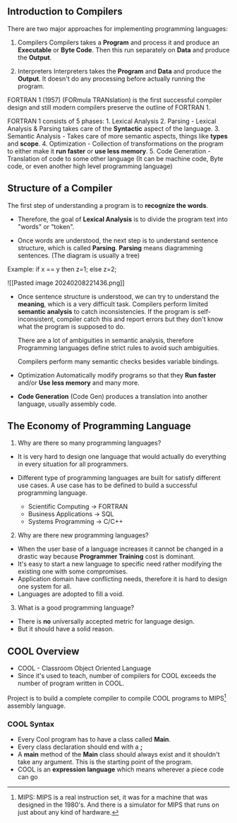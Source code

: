 ## Introduction to Compilers

There are two major approaches for implementing programming languages:
1. Compilers
	Compilers takes a __Program__ and process it and produce an __Executable__ or __Byte Code__. Then this run separately on __Data__ and produce the __Output__.


2. Interpreters
	Interpreters takes the __Program__ and __Data__ and produce the __Output__.
	It doesn't do any processing before actually running the program. 

FORTRAN 1 (1957) (FORmula TRANslation) is the first successful compiler design and still modern compilers preserve the outline of FORTRAN 1. 

FORTRAN 1 consists of 5 phases:
	1. Lexical Analysis
	2. Parsing
		- Lexical Analysis & Parsing takes care of the __Syntactic__ aspect of the language. 
	3. Semantic Analysis
		- Takes care of more semantic aspects, things like __types__ and __scope__.
	4. Optimization
		- Collection of transformations on the program to either make it __run faster__ or __use less memory__.
	5. Code Generation
		- Translation of code to some other language (It can be machine code, Byte code, or even another high level programming language)

## Structure of a Compiler

The first step of understanding a program is to __recognize the words__.

- Therefore, the goal of __Lexical Analysis__ is to divide the program text into "words" or "token". 

- Once words are understood, the next step is to understand sentence structure, which is called __Parsing__.
	__Parsing__ means diagramming sentences. (The diagram is usually a tree)

Example:
	if x == y then z=1; else z=2;

![[Pasted image 20240208221436.png]]

- Once sentence structure is understood, we can try to understand the __meaning__, which is a very difficult task.
	Compilers perform limited __semantic analysis__ to catch inconsistencies.
	If the program is self-inconsistent, compiler catch this and report errors but they don't know what the program is supposed to do.

	There are a lot of ambiguities in semantic analysis, therefore Programming languages define strict rules to avoid such ambiguities.

	Compilers perform many semantic checks besides variable bindings.

- Optimization Automatically modify programs so that they __Run faster__ and/or __Use less memory__ and many more.

- __Code Generation__ (Code Gen) produces a translation into another language, usually assembly code.

## The Economy of Programming Language

1. Why are there so many programming languages?

- It is very hard to design one language that would actually do everything in every situation for all programmers.

- Different type of programming languages are built for satisfy different use cases. A use case has to be defined to build a successful programming language.
	- Scientific Computing -> FORTRAN
	- Business Applications -> SQL
	- Systems Programming -> C/C++

2. Why are there new programming languages?

- When the user base of a language increases it cannot be changed in a drastic way because __Programmer Training__ cost is dominant.
- It's easy to start a new language to specific need rather modifying the existing one with some compromises.
- Application domain have conflicting needs, therefore it is hard to design one system for all.
- Languages are adopted to fill a void.

3. What is a good programming language?

- There is __no__ universally accepted metric for language design.
- But it should have a solid reason.


## COOL Overview

- COOL - Classroom Object Oriented Language
- Since it's used to teach, number of compilers for COOL exceeds the number of program written in COOL.

Project is to build a complete compiler to compile COOL programs to MIPS[^1] assembly language.

### COOL Syntax

- Every Cool program has to have a class called __Main__.
- Every class declaration should end with a __;__
- A __main__ method of the __Main__ class should always exist and it shouldn't take any argument. This is the starting point of the program.
- COOL is an __expression language__ which means wherever a piece code can go






[^1]: MIPS: MIPS is a real instruction set, it was for a machine that was designed in the 1980's. And there is a simulator for MIPS that runs on just about any kind of hardware.







